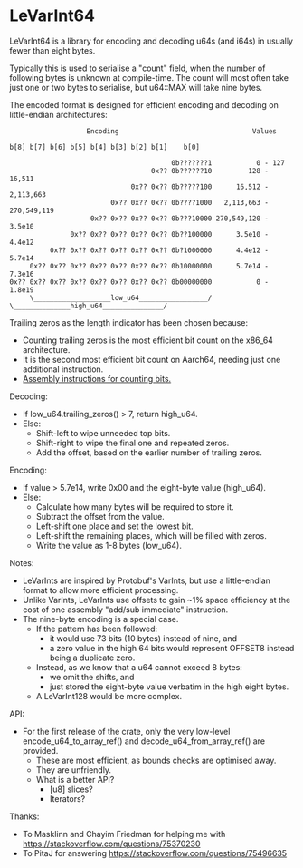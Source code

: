# LeVarInt64

LeVarInt64 is a library for encoding and decoding u64s (and i64s) in usually fewer than eight bytes.

Typically this is used to serialise a "count" field, when the number of following bytes is unknown at compile-time.
The count will most often take just one or two bytes to serialise, but u64::MAX will take nine bytes.

The encoded format is designed for efficient encoding and decoding on little-endian architectures:

```
                   Encoding                                 Values
    
b[8] b[7] b[6] b[5] b[4] b[3] b[2] b[1]    b[0]  
    
                                        0b???????1           0 - 127
                                   0x?? 0b??????10         128 - 16,511
                              0x?? 0x?? 0b?????100      16,512 - 2,113,663
                         0x?? 0x?? 0x?? 0b????1000   2,113,663 - 270,549,119
                    0x?? 0x?? 0x?? 0x?? 0b???10000 270,549,120 - 3.5e10
               0x?? 0x?? 0x?? 0x?? 0x?? 0b??100000      3.5e10 - 4.4e12
          0x?? 0x?? 0x?? 0x?? 0x?? 0x?? 0b?1000000      4.4e12 - 5.7e14
     0x?? 0x?? 0x?? 0x?? 0x?? 0x?? 0x?? 0b10000000      5.7e14 - 7.3e16
0x?? 0x?? 0x?? 0x?? 0x?? 0x?? 0x?? 0x?? 0b00000000           0 - 1.8e19
     \___________________low_u64_________________/
\______________high_u64_______________/
```

Trailing zeros as the length indicator has been chosen because:
- Counting trailing zeros is the most efficient bit count on the x86_64 architecture.
- It is the second most efficient bit count on Aarch64, needing just one additional instruction.
- [Assembly instructions for counting bits.](https://stackoverflow.com/a/75335655/129805)

Decoding:
- If low_u64.trailing_zeros() > 7, return high_u64.
- Else:
  - Shift-left to wipe unneeded top bits.
  - Shift-right to wipe the final one and repeated zeros.
  - Add the offset, based on the earlier number of trailing zeros.

Encoding:
- If value > 5.7e14, write 0x00 and the eight-byte value (high_u64).
- Else:
  - Calculate how many bytes will be required to store it.
  - Subtract the offset from the value.
  - Left-shift one place and set the lowest bit.
  - Left-shift the remaining places, which will be filled with zeros.
  - Write the value as 1-8 bytes (low_u64).

Notes:
- LeVarInts are inspired by Protobuf's VarInts, but use a little-endian format to allow more efficient processing.
- Unlike VarInts, LeVarInts use offsets to gain ~1% space efficiency at the cost of one assembly "add/sub  immediate" instruction.
- The nine-byte encoding is a special case.
  - If the pattern has been followed:
    - it would use 73 bits (10 bytes) instead of nine, and
    - a zero value in the high 64 bits would represent OFFSET8 instead being a duplicate zero.
  - Instead, as we know that a u64 cannot exceed 8 bytes:
    - we omit the shifts, and
    - just stored the eight-byte value verbatim in the high eight bytes.
  - A LeVarInt128 would be more complex.

API:
- For the first release of the crate, only the very low-level encode_u64_to_array_ref() and decode_u64_from_array_ref() are provided.
  - These are most efficient, as bounds checks are optimised away.
  - They are unfriendly.
  - What is a better API?
    - [u8] slices?
    - Iterators?

Thanks:
- To Masklinn and Chayim Friedman for helping me with https://stackoverflow.com/questions/75370230
- To PitaJ for answering https://stackoverflow.com/questions/75496635

